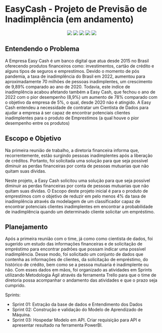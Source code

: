# EasyCash - Projeto de Previsão de Inadimplência (em andamento)

<div align="center">
<img src="https://img.shields.io/badge/MySQL-005C84?style=for-the-badge&logo=mysql&logoColor=white"><img>
<img src="https://img.shields.io/badge/Python-14354C?style=for-the-badge&logo=python&logoColor=yellow"> </img>
<img src="https://img.shields.io/badge/scikit_learn-F7931E?style=for-the-badge&logo=scikit-learn&logoColor=white"></img>
<img src="https://img.shields.io/badge/fastapi-109989?style=for-the-badge&logo=FASTAPI&logoColor=white"> </img>
<img src="https://img.shields.io/badge/PowerBI-F2C811?style=for-the-badge&logo=Power%20BI&logoColor=black"> </img>
</div>

## Entendendo o Problema
A Empresa Easy Cash é um banco digital que atua desde 2015 no Brasil oferecendo produtos financeiros como: investimentos, cartão de crédito e alguns tipos de seguros e emprestímos. Devido o momento de pós pandemia, a taxa de inadimplência do Brasil em 2022, aumentou para aproximadamente 70 milhões de pessoas inadimplentes, um crescimento de 9,89% comparado ao ano de 2020. Todavia, este indíce de inadimplência acabou afetando também a Easy Cash, que fechou o ano de 2022 com o pior desempenho (8,9%) um aumento de 78% comparado com o objetivo da empresa de 5%, o qual, desde 2020 não é atingido.
A Easy Cash entendeu a necessidade de contratar um Cientista de Dados para ajudar a empresa á ser capaz de encontrar potenciais clientes inadimplentes para o produto de Emprestímos (a qual houve o pior desempenho entre os produtos)

## Escopo e Objetivo
Na primeira reunião de trabalho, a diretoria financeira informa que, recorrentemente, estão surgindo pessoas inadimplentes após a liberação de créditos. Portanto, foi solicitada uma solução para que seja possível diminuir as perdas financeiras por conta de pessoas mutuarias que não quitam suas dívidas.

Neste projeto, a Easy Cash solicitou uma solução para que seja possível diminuir as perdas financeiras por conta de pessoas mutuarias que não quitam suas dívidas. O Escopo deste projeto inicial é para o produto de emprestímos com o objetivo de reduzir em pelo menos 4% da taxa de inadimplência através da modelagem de um classificador capaz de encontrar potenciais clientes inadimplentes em encontrar a probabilidade de inadimplência quando um determinado cliente solicitar um empréstimo.

## Planejamento
Após a primeira reunião com o time, já como como cientista de dados, foi sugerido um estudo das informações financeiras e de solicitação de empréstimo para encontrar padrões que possam indicar uma possível inadimplência. Desse modo, foi solicitado um conjunto de dados que contenha as informações de clientes, da solicitação de empréstimo, do histórico de crédito, bem como se a pessoa mutuaria é inadimplente ou não. Com esses dados em mãos, foi organizado as atividades em Sprints utilizando Metodologia Ágil através da ferramenta Trello para que o time de diretoria possa acompanhar o andamento das atividades e que o prazo seja cumprido.

Sprints:
- Sprint 01: Extração da base de dados e Entendimento dos Dados
- Sprint 02: Construção e validação do Modelo de Aprendizado de Máquina. 
- Sprint 03: Hospedar Modelo em API. Criar requisição para API e apresentar resultado na ferramenta PowerBI.
